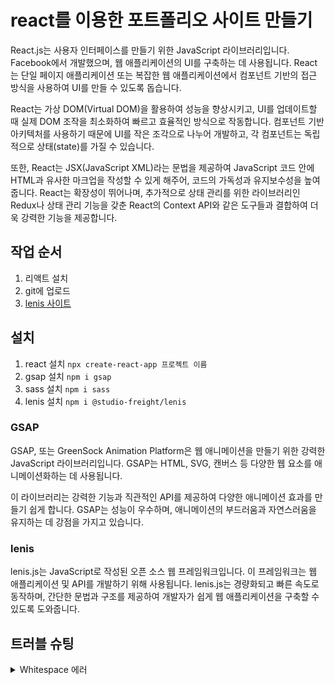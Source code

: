 # react를 이용한 포트폴리오 사이트 만들기
React.js는 사용자 인터페이스를 만들기 위한 JavaScript 라이브러리입니다. Facebook에서 개발했으며, 웹 애플리케이션의 UI를 구축하는 데 사용됩니다. React는 단일 페이지 애플리케이션 또는 복잡한 웹 애플리케이션에서 컴포넌트 기반의 접근 방식을 사용하여 UI를 만들 수 있도록 돕습니다.   
    
React는 가상 DOM(Virtual DOM)을 활용하여 성능을 향상시키고, UI를 업데이트할 때 실제 DOM 조작을 최소화하여 빠르고 효율적인 방식으로 작동합니다. 컴포넌트 기반 아키텍처를 사용하기 때문에 UI를 작은 조각으로 나누어 개발하고, 각 컴포넌트는 독립적으로 상태(state)를 가질 수 있습니다.     
    
또한, React는 JSX(JavaScript XML)라는 문법을 제공하여 JavaScript 코드 안에 HTML과 유사한 마크업을 작성할 수 있게 해주어, 코드의 가독성과 유지보수성을 높여줍니다. React는 확장성이 뛰어나며, 추가적으로 상태 관리를 위한 라이브러리인 Redux나 상태 관리 기능을 갖춘 React의 Context API와 같은 도구들과 결합하여 더욱 강력한 기능을 제공합니다.

## 작업 순서
1. 리액트 설치
2. git에 업로드
3. [lenis 사이트](https://github.com/studio-freight/lenis)

## 설치
1. react 설치 `npx create-react-app 프로젝트 이름`
2. gsap 설치 `npm i gsap`
3. sass 설치 `npm i sass`
4. lenis 설치 `npm i @studio-freight/lenis`

### GSAP
GSAP, 또는 GreenSock Animation Platform은 웹 애니메이션을 만들기 위한 강력한 JavaScript 라이브러리입니다. GSAP는 HTML, SVG, 캔버스 등 다양한 웹 요소를 애니메이션화하는 데 사용됩니다.   
   
이 라이브러리는 강력한 기능과 직관적인 API를 제공하여 다양한 애니메이션 효과를 만들기 쉽게 합니다. GSAP는 성능이 우수하며, 애니메이션의 부드러움과 자연스러움을 유지하는 데 강점을 가지고 있습니다.

### lenis
lenis.js는 JavaScript로 작성된 오픈 소스 웹 프레임워크입니다. 이 프레임워크는 웹 애플리케이션 및 API를 개발하기 위해 사용됩니다. lenis.js는 경량화되고 빠른 속도로 동작하며, 간단한 문법과 구조를 제공하여 개발자가 쉽게 웹 애플리케이션을 구축할 수 있도록 도와줍니다.

## 트러블 슈팅
<details>
<summary>Whitespace 에러 </summary>
유닉스 시스템에서는 한 줄의 끝이 LF(Line Feed)로 이루어지는 반면,
윈도우에서는 줄 하나가 CR(Carriage Return)와 LF(Line Feed), 즉 CRLF로 이루어지는데
Git이 이 둘 중 어느 쪽을 선택할지 혼란이 온 것이다!

해결방법   
`git config --global core.autocrlf true // 시스템 전체에 적용`   
`git config core.autocrlf true // 해당 프로젝트에만 적용`   
</details>

